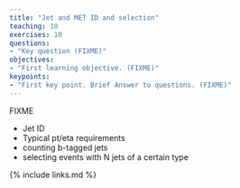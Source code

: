 ```yaml
---
title: "Jet and MET ID and selection"
teaching: 10
exercises: 10
questions:
- "Key question (FIXME)"
objectives:
- "First learning objective. (FIXME)"
keypoints:
- "First key point. Brief Answer to questions. (FIXME)"
---
```

FIXME

 * Jet ID
 * Typical pt/eta requirements
 * counting b-tagged jets
 * selecting events with N jets of a certain type



{% include links.md %}

